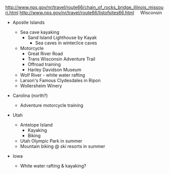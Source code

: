 http://www.nps.gov/nr/travel/route66/chain_of_rocks_bridge_illinois_missouri.html
http://www.nps.gov/nr/travel/route66/listofsites66.html
 
 
Wisconsin
  * Apostle Islands
    * Sea cave kayaking
      * Sand Island Lighthouse by Kayak
		* Sea caves in winter/ice caves 
	* Motorcycle
		* Great River Road
		* Trans Wisconsin Adventure Trail
		* Offroad training
		* Harley Davidson Museum
	* Wolf River - white water rafting
	* Larson's Famous Clydesdales in Ripon
	* Wollersheim Winery 
	
* Carolina (north?)
	* Adventure motorcycle training
* Utah
	* Antelope Island
		* Kayaking
		* Biking
	* Utah Olympic Park in summer
	* Mountain biking @ ski resorts in summer
* Iowa
  * White water rafting & kayaking?
